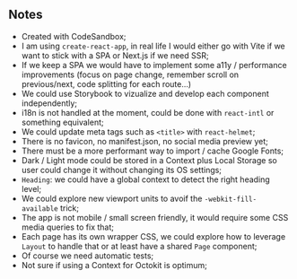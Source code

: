## Notes

- Created with CodeSandbox;
- I am using `create-react-app`, in real life I would either go with Vite if we want to stick with a SPA or Next.js if we need SSR;
- If we keep a SPA we would have to implement some a11y / performance improvements (focus on page change, remember scroll on previous/next, code splitting for each route...)
- We could use Storybook to vizualize and develop each component independently;
- i18n is not handled at the moment, could be done with `react-intl` or something equivalent;
- We could update meta tags such as `<title>` with `react-helmet`;
- There is no favicon, no manifest.json, no social media preview yet;
- There must be a more performant way to import / cache Google Fonts;
- Dark / Light mode could be stored in a Context plus Local Storage so user could change it without changing its OS settings;
- `Heading`: we could have a global context to detect the right heading level;
- We could explore new viewport units to avoif the `-webkit-fill-available` trick;
- The app is not mobile / small screen friendly, it would require some CSS media queries to fix that;
- Each page has its own wrapper CSS, we could explore how to leverage `Layout` to handle that or at least have a shared `Page` component;
- Of course we need automatic tests;
- Not sure if using a Context for Octokit is optimum;
